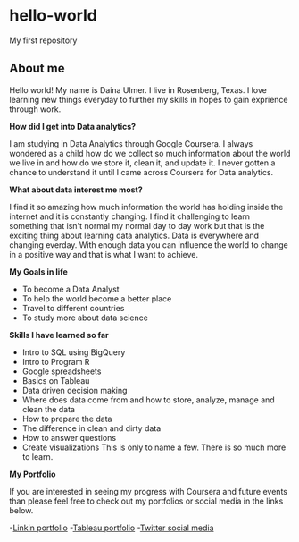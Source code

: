 # hello-world
My first repository
## About me
Hello world! My name is Daina Ulmer. I live in Rosenberg, Texas. I love learning new things everyday to further my skills in hopes to gain exprience through work.

**How did I get into Data analytics?**

I am studying in Data Analytics through Google Coursera. I always wondered as a child how do we collect so much information about the world we live in and how do we store it, clean it, and update it. I never gotten a chance to understand it until I came across Coursera for Data analytics.

**What about data interest me most?**

I find it so amazing how much information the world has holding inside the internet and it is constantly changing. I find it challenging to learn something that isn't normal my normal day to day work but that is the exciting thing about learning data analytics. Data is everywhere and changing everday. With enough data you can influence the world to change in a positive way and that is what I want to achieve. 

**My Goals in life** 
- To become a Data Analyst
- To help the world become a better place
- Travel to different countries
- To study more about data science

**Skills I have learned so far**
- Intro to SQL using BigQuery
- Intro to Program R
- Google spreadsheets
- Basics on Tableau
- Data driven decision making
- Where does data come from and how to store, analyze, manage and clean the data
- How to prepare the data
- The difference in clean and dirty data
- How to answer questions
- Create visualizations 
This is only to name a few. There is so much more to learn.

**My Portfolio**

If you are interested in seeing my progress with Coursera and future events than please feel free to check out my portfolios or social media in the links below.

-[Linkin portfolio](https://www.linkedin.com/public-profile/settings?trk=d_flagship3_profile_self_view_public_profile)
-[Tableau portfolio](https://public.tableau.com/app/profile/daina.ulmer)
-[Twitter social media](https://twitter.com/Daina_Ulmer)
